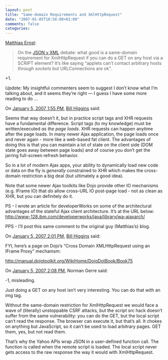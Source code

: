 ```yaml
---
layout: post
title: "Same-domain Requirements and XmlHttpRequest"
date: "2007-01-05T10:58:00+01:00"
comments: false
categories: 
---
```


<p><a href="http://www.mernst.org/blog/archives/01-01-2007_01-31-2007.html#138">Matthias Ernst</a>:</p>

<blockquote>
<p>On the <a href="http://www.25hoursaday.com/weblog/PermaLink.aspx?guid=060ca7c3-b03f-41aa-937b-c8cba5b7f986">JSON v XML</a> debate: what good is a same-domain requirement for XmlHttpRequest if you can do a GET on any host via a SCRIPT element? It&#8217;s like saying &#8220;applets can&#8217;t contact arbitrary hosts <em>through sockets</em> but URLConnections are ok&#8221;.</p>
</blockquote>

<p>+1.</p>

<p><em>Update:</em> My insightful commenters seem to suggest I don&#8217;t know what I&#8217;m talking about, and it seems they&#8217;re right &#8212; I guess I have some more reading to do &#8230;</p>

<section class="comments">

<div class="comment" id="comment-1174">
On <a href="#comment-1174" title="Permalink to this comment">January  5, 2007  1:55 PM</a>, <a href="http://billhiggins.us/weblog/" title="http://billhiggins.us/weblog/" rel="nofollow">Bill Higgins</a>
said:
<p>Seems that way doesn&#8217;t it, but in practice script tags and XHR requests have a fundamental difference.  Script tags (to my knowledge) must be written/executed <em>as the page loads</em>.  XHR requests can happen anytime after the page loads.  In many newer Ajax application, the page loads once and never again - more like a web-based fat client.  The advantages of doing this is that you can maintain a lot of state on the client side (DOM state goes away between page loads) and of course you don&#8217;t get the jarring full-screen refresh behavior.</p>

<p>So in a lot of modern Ajax apps, your ability to dynamically load new code or data on the fly is <em>generally</em> constrained to XHR which makes the cross-domain restriction a big deal (but ultimately a good idea).</p>

<p>Note that some newer Ajax toolkits like Dojo provide other IO mechanisms (e.g. IFrame IO) that <em>do</em> allow cross-URL IO post-page load - not as clean as XHR, but you can definitely do it.</p>

<p>PS - I wrote an article for developerWorks on some of the architectural advantages of the stateful Ajax client architecture.  It&#8217;s at the URL below:
<a href="http://www-128.ibm.com/developerworks/java/library/wa-ajaxarch/" rel="nofollow" /><a href="http://www-128.ibm.com/developerworks/java/library/wa-ajaxarch/" rel="nofollow">http://www-128.ibm.com/developerworks/java/library/wa-ajaxarch/</a></p>

<p>PPS - I&#8217;ll post this same comment to the original guy (Matthias&#8217;s) blog.</p>


<div class="comment" id="comment-1175">
On <a href="#comment-1175" title="Permalink to this comment">January  5, 2007  2:01 PM</a>, <a href="http://billhiggins.us/weblog/" title="http://billhiggins.us/weblog/" rel="nofollow">Bill Higgins</a>
said:
<p>FYI, here&#8217;s a page on Dojo&#8217;s &#8220;Cross Domain XMLHttpRequest using an IFrame Proxy&#8221; mechanism:</p>

<p><a href="http://manual.dojotoolkit.org/WikiHome/DojoDotBook/Book75" rel="nofollow" /><a href="http://manual.dojotoolkit.org/WikiHome/DojoDotBook/Book75" rel="nofollow">http://manual.dojotoolkit.org/WikiHome/DojoDotBook/Book75</a></p>


<div class="comment" id="comment-1176">
On <a href="#comment-1176" title="Permalink to this comment">January  5, 2007  2:08 PM</a>, Norman Gerre
said:
<p>-1, misleading.</p>

<p>Just doing a GET on any host isn&#8217;t very interesting. You can do that with an img tag.</p>

<p>Without the same-domain restriction for XmlHttpRequest we would face a wave of (literally) unstoppable CSRF attacks, but the script src hack doesn&#8217;t suffer from the same vulnerability: you can do the GET, but the local script can&#8217;t read the response. The browser can execute it, but that&#8217;s all. It chokes on anything but JavaScript, so it can&#8217;t be used to load arbitrary pages. GET them, yes, but not read them.</p>

<p>That&#8217;s why the Yahoo APIs wrap JSON in a user-defined function call. The function is called when the remote script is loaded. The local script never gets access to the raw response the way it would with XmlHttpRequest.</p>


</section>

